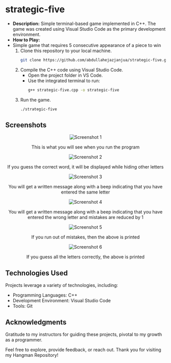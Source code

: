 # strategic-five

- **Description:** Simple terminal-based game implemented in C++. The game was created using Visual Studio Code as the primary development environment.
- **How to Play:**
- Simple game that requires 5 consecutive appearance of a piece to win
  1. Clone this repository to your local machine.
     ```bash
     git clone https://github.com/abdullahejazjanjua/strategic-five.git
     ```
  2. Compile the C++ code using Visual Studio Code.
     - Open the project folder in VS Code.
     - Use the integrated terminal to run:
       ```bash
       g++ strategic-five.cpp -o strategic-five
       ```
  3. Run the game.
     ```bash
     ./strategic-five
     ```

## Screenshots

<p align="center">
  <img src="Hangman_SS/Starting_screen.png" alt="Screenshot 1">
</p>
<p align="center">
  This is what you will see when you run the program
</p>

<p align="center">
  <img src="Hangman_SS/Correct_word.png" alt="Screenshot 2">
</p>
<p align="center">
  If you guess the correct word, it will be displayed while hiding other letters
</p>

<p align="center">
  <img src="Hangman_SS/same_letter.png" alt="Screenshot 3">
</p>
<p align="center">
  You will get a written message along with a beep indicating that you have entered the same letter
</p>

<p align="center">
  <img src="Hangman_SS/wrong_guess.png" alt="Screenshot 4">
</p>
<p align="center">
  You will get a written message along with a beep indicating that you have entered the wrong letter and mistakes are reduced by 1
</p>

<p align="center">
  <img src="Hangman_SS/lost.png" alt="Screenshot 5">
</p>
<p align="center">
  If you run out of mistakes, then the above is printed
</p>

<p align="center">
  <img src="Hangman_SS/win.png" alt="Screenshot 6">
</p>
<p align="center">
  If you guess all the letters correctly, the above is printed
</p>



## Technologies Used

Projects leverage a variety of technologies, including:
- Programming Languages: C++
- Development Environment: Visual Studio Code
- Tools: Git

## Acknowledgments

Gratitude to my instructors for guiding these projects, pivotal to my growth as a programmer.

Feel free to explore, provide feedback, or reach out. Thank you for visiting my Hangman Repository!
